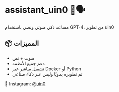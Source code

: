 # assistant_uin0 🤖🗣️
مساعد ذكي صوتي ونصي باستخدام GPT-4، من تطوير uin0

## 📦 المميزات
- صوت + نص
- دعم جميع الأنظمة
- تشغيل مباشر عبر Docker أو Python
- تم تطويره يدويًا وليس عبر ذكاء صناعي

📸 Instagram: [@uin0](https://instagram.com/uin0)
